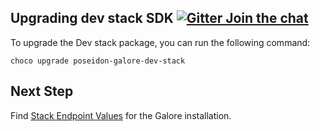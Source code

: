 ## Upgrading dev stack SDK [![Gitter Join the chat](https://badges.gitter.im/Join%20Chat.svg)](https://gitter.im/kognifai/Lobby)

To upgrade the Dev stack package, you can run the following command:
```
choco upgrade poseidon-galore-dev-stack
```
## Next Step

Find [Stack Endpoint Values](Stack%20Endpoint%20Values.md) for the Galore installation.
